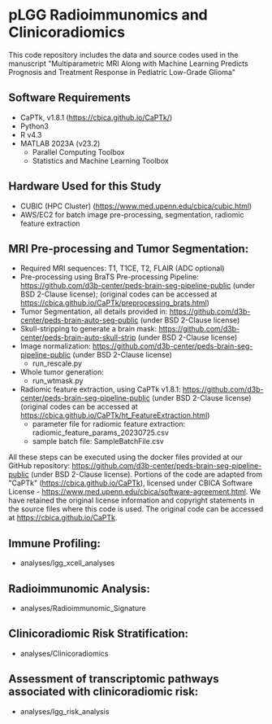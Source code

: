 # pLGG Radioimmunomics and Clinicoradiomics
This code repository includes the data and source codes used in the manuscript "Multiparametric MRI Along with Machine Learning Predicts Prognosis and Treatment Response in Pediatric Low-Grade Glioma"

## Software Requirements
- CaPTk, v1.8.1 (https://cbica.github.io/CaPTk/)
- Python3 
- R v4.3
- MATLAB 2023A (v23.2)
  - Parallel Computing Toolbox
  - Statistics and Machine Learning Toolbox

## Hardware Used for this Study
- CUBIC (HPC Cluster) (https://www.med.upenn.edu/cbica/cubic.html)
- AWS/EC2 for batch image pre-processing, segmentation, radiomic feature extraction


## MRI Pre-processing and Tumor Segmentation:
- Required MRI sequences: T1, T1CE, T2, FLAIR (ADC optional)
- Pre-processing using BraTS Pre-processing Pipeline: https://github.com/d3b-center/peds-brain-seg-pipeline-public (under BSD 2-Clause license); (original codes can be accessed at https://cbica.github.io/CaPTk/preprocessing_brats.html)
- Tumor Segmentation, all details provided in: https://github.com/d3b-center/peds-brain-auto-seg-public (under BSD 2-Clause license)
- Skull-stripping to generate a brain mask: https://github.com/d3b-center/peds-brain-auto-skull-strip (under BSD 2-Clause license)
- Image normalization: https://github.com/d3b-center/peds-brain-seg-pipeline-public (under BSD 2-Clause license)
   - run_rescale.py
- Whole tumor generation:
   - run_wtmask.py
- Radiomic feature extraction, using CaPTk v1.8.1: https://github.com/d3b-center/peds-brain-seg-pipeline-public (under BSD 2-Clause license) (original codes can be accessed at https://cbica.github.io/CaPTk/ht_FeatureExtraction.html)
  - parameter file for radiomic feature extraction: radiomic_feature_params_20230725.csv
  - sample batch file: SampleBatchFile.csv

All these steps can be executed using the docker files provided at our GitHub repository: https://github.com/d3b-center/peds-brain-seg-pipeline-public (under BSD 2-Clause license). Portions of the code are adapted from "CaPTk" (https://cbica.github.io/CaPTk), licensed under CBICA Software License - https://www.med.upenn.edu/cbica/software-agreement.html. We have retained the original license information and copyright statements in the source files where this code is used. The original code can be accessed at https://cbica.github.io/CaPTk.

## Immune Profiling:
- analyses/lgg_xcell_analyses

## Radioimmunomic Analysis:
- analyses/Radioimmunomic_Signature

## Clinicoradiomic Risk Stratification:
- analyses/Clinicoradiomics

## Assessment of transcriptomic pathways associated with clinicoradiomic risk:
- analyses/lgg_risk_analysis
